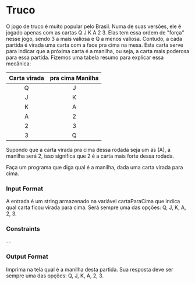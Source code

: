 # Truco

O jogo de truco é muito popular pelo Brasil. Numa de suas versões, ele é jogado apenas com as cartas Q J K A 2 3. Elas tem essa ordem de "força" nesse jogo, sendo 3 a mais valiosa e Q a menos valiosa. Contudo, a cada partida é virada uma carta com a face pra cima na mesa. Esta carta serve para indicar que a próxima carta é a manilha, ou seja, a carta mais poderosa para essa partida. Fizemos uma tabela resumo para explicar essa mecânica:


| Carta virada | pra cima	Manilha |
|:------------:|:----------------:|
|       Q      |        J
|       J      |        K
|	      K      |        A
|	      A      |        2
|	      2      |        3
|	      3      |        Q

Supondo que a carta virada pra cima dessa rodada seja um ás (A), a manilha será 2, isso significa que 2 é a carta mais forte dessa rodada.

Faça um programa que diga qual é a manilha, dada uma carta virada para cima.

### Input Format

A entrada é um string armazenado na variável cartaParaCima que indica qual carta ficou virada para cima. Será sempre uma das opções: Q, J, K, A, 2, 3.

### Constraints

--

### Output Format

Imprima na tela qual é a manilha desta partida. Sua resposta deve ser sempre uma das opções: Q, J, K, A, 2, 3.
